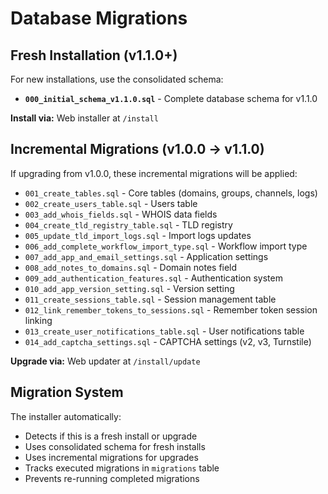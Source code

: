 # Database Migrations

## Fresh Installation (v1.1.0+)

For new installations, use the consolidated schema:

- **`000_initial_schema_v1.1.0.sql`** - Complete database schema for v1.1.0

**Install via:** Web installer at `/install`

## Incremental Migrations (v1.0.0 → v1.1.0)

If upgrading from v1.0.0, these incremental migrations will be applied:

- `001_create_tables.sql` - Core tables (domains, groups, channels, logs)
- `002_create_users_table.sql` - Users table
- `003_add_whois_fields.sql` - WHOIS data fields
- `004_create_tld_registry_table.sql` - TLD registry
- `005_update_tld_import_logs.sql` - Import logs updates
- `006_add_complete_workflow_import_type.sql` - Workflow import type
- `007_add_app_and_email_settings.sql` - Application settings
- `008_add_notes_to_domains.sql` - Domain notes field
- `009_add_authentication_features.sql` - Authentication system
- `010_add_app_version_setting.sql` - Version setting
- `011_create_sessions_table.sql` - Session management table
- `012_link_remember_tokens_to_sessions.sql` - Remember token session linking
- `013_create_user_notifications_table.sql` - User notifications table
- `014_add_captcha_settings.sql` - CAPTCHA settings (v2, v3, Turnstile)

**Upgrade via:** Web updater at `/install/update`

## Migration System

The installer automatically:
- Detects if this is a fresh install or upgrade
- Uses consolidated schema for fresh installs
- Uses incremental migrations for upgrades
- Tracks executed migrations in `migrations` table
- Prevents re-running completed migrations

